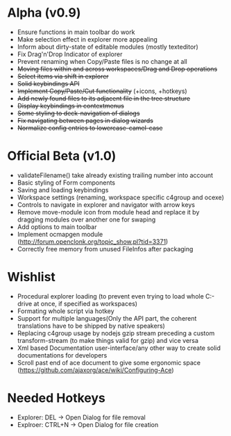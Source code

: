 # Alpha (v0.9)
- Ensure functions in main toolbar do work
- Make selection effect in explorer more appealing
- Inform about dirty-state of editable modules (mostly texteditor)
- Fix Drag'n'Drop Indicator of explorer
- Prevent renaming when Copy/Paste files is no change at all
- ~~Moving files within and across workspaces/Drag and Drop operations~~
- ~~Select items via shift in explorer~~
- ~~Solid keybindings API~~
- ~~Implement Copy/Paste/Cut functionality~~ (+icons, +hotkeys)
- ~~Add newly found files to its adjacent file in the tree structure~~
- ~~Display keybindings in contextmenus~~
- ~~Some styling to deck-navigation of dialogs~~
- ~~Fix navigating between pages in dialog wizards~~
- ~~Normalize config entries to lowercase-camel-case~~

# Official Beta (v1.0)
- validateFilename() take already existing trailing number into account
- Basic styling of Form components
- Saving and loading keybindings
- Workspace settings (renaming, workspace specific c4group and ocexe)
- Controls to navigate in explorer and navigator with arrow keys
- Remove move-module icon from module head and replace it by dragging modules over another one for swaping
- Add options to main toolbar
- Implement ocmapgen module (http://forum.openclonk.org/topic_show.pl?tid=3371)
- Correctly free memory from unused FileInfos after packaging

# Wishlist
- Procedural explorer loading (to prevent even trying to load whole C:-drive at once, if specified as workspaces)
- Formating whole script via hotkey
- Support for multiple languages(Only the API part, the coherent translations have to be shipped by native speakers)
- Replacing c4group usage by nodejs gzip stream preceding a custom transform-stream (to make things valid for gzip) and vice versa
- Xml based Documentation user-interface/any other way to create solid documentations for developers
- Scroll past end of ace document to give some ergonomic space (https://github.com/ajaxorg/ace/wiki/Configuring-Ace)

# Needed Hotkeys
- Explorer: DEL -> Open Dialog for file removal
- Explroer: CTRL+N -> Open Dialog for file creation